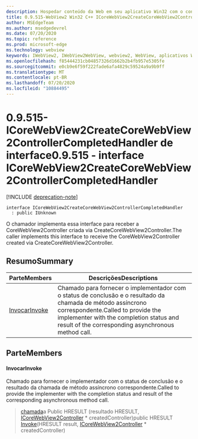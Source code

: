 ```yaml
---
description: Hospedar conteúdo da Web em seu aplicativo Win32 com o controle WebView2 do Microsoft Edge
title: 0.9.515-WebView2 Win32 C++ ICoreWebView2CreateCoreWebView2ControllerCompletedHandler
author: MSEdgeTeam
ms.author: msedgedevrel
ms.date: 07/20/2020
ms.topic: reference
ms.prod: microsoft-edge
ms.technology: webview
keywords: IWebView2, IWebView2WebView, webview2, WebView, aplicativos Win32, Win32, Edge, ICoreWebView2, ICoreWebView2Controller, controle do navegador, HTML Edge
ms.openlocfilehash: f85444231cb04857326d1662b2b4fb957e5305fe
ms.sourcegitcommit: e0cb9e6f59f222fade6afa4829c59524a9a9b9ff
ms.translationtype: MT
ms.contentlocale: pt-BR
ms.lasthandoff: 07/20/2020
ms.locfileid: "10884495"
---
```

# <span data-ttu-id="3f7b9-104">0.9.515-ICoreWebView2CreateCoreWebView2ControllerCompletedHandler de interface</span><span class="sxs-lookup"><span data-stu-id="3f7b9-104">0.9.515 - interface ICoreWebView2CreateCoreWebView2ControllerCompletedHandler</span></span> 

[!INCLUDE [deprecation-note](../../includes/deprecation-note.md)]

```
interface ICoreWebView2CreateCoreWebView2ControllerCompletedHandler
  : public IUnknown
```

<span data-ttu-id="3f7b9-105">O chamador implementa essa interface para receber a CoreWebView2Controller criada via CreateCoreWebView2Controller.</span><span class="sxs-lookup"><span data-stu-id="3f7b9-105">The caller implements this interface to receive the CoreWebView2Controller created via CreateCoreWebView2Controller.</span></span>

## <span data-ttu-id="3f7b9-106">Resumo</span><span class="sxs-lookup"><span data-stu-id="3f7b9-106">Summary</span></span>

 <span data-ttu-id="3f7b9-107">Parte</span><span class="sxs-lookup"><span data-stu-id="3f7b9-107">Members</span></span>                        | <span data-ttu-id="3f7b9-108">Descrições</span><span class="sxs-lookup"><span data-stu-id="3f7b9-108">Descriptions</span></span>
--------------------------------|---------------------------------------------
[<span data-ttu-id="3f7b9-109">Invocar</span><span class="sxs-lookup"><span data-stu-id="3f7b9-109">Invoke</span></span>](#invoke) | <span data-ttu-id="3f7b9-110">Chamado para fornecer o implementador com o status de conclusão e o resultado da chamada de método assíncrono correspondente.</span><span class="sxs-lookup"><span data-stu-id="3f7b9-110">Called to provide the implementer with the completion status and result of the corresponding asynchronous method call.</span></span>

## <span data-ttu-id="3f7b9-111">Parte</span><span class="sxs-lookup"><span data-stu-id="3f7b9-111">Members</span></span>

#### <span data-ttu-id="3f7b9-112">Invocar</span><span class="sxs-lookup"><span data-stu-id="3f7b9-112">Invoke</span></span> 

<span data-ttu-id="3f7b9-113">Chamado para fornecer o implementador com o status de conclusão e o resultado da chamada de método assíncrono correspondente.</span><span class="sxs-lookup"><span data-stu-id="3f7b9-113">Called to provide the implementer with the completion status and result of the corresponding asynchronous method call.</span></span>

> <span data-ttu-id="3f7b9-114">[chamada](#invoke)a Public HRESULT (resultado HRESULT, [ICoreWebView2Controller](icorewebview2controller.md) \* createdController)</span><span class="sxs-lookup"><span data-stu-id="3f7b9-114">public HRESULT [Invoke](#invoke)(HRESULT result, [ICoreWebView2Controller](icorewebview2controller.md) \* createdController)</span></span>

